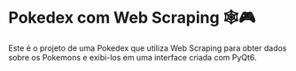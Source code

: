 # Pokedex com Web Scraping 🕸️🎮
Este é o projeto de uma Pokedex que utiliza Web Scraping para obter dados sobre os Pokemons e exibi-los em uma interface criada com PyQt6.
